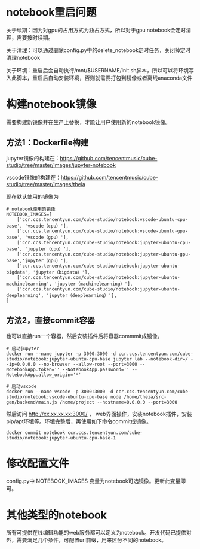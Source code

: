 # notebook重启问题

关于续期：因为对gpu的占用方式为独占方式，所以对于gpu notebook会定时清理，需要按时续期。

关于清理：可以通过删除config.py中的delete_notebook定时任务，关闭掉定时清理notebook

关于环境：重启后会自动执行/mnt/$USERNAME/init.sh脚本，所以可以将环境写入此脚本，重启后自动安装环境，否则就需要打包到镜像或者离线anaconda文件

# 构建notebook镜像

需要构建新镜像并在生产上替换，才能让用户使用新的notebook镜像。

## 方法1：Dockerfile构建

jupyter镜像的构建在：https://github.com/tencentmusic/cube-studio/tree/master/images/jupyter-notebook

vscode镜像的构建在：https://github.com/tencentmusic/cube-studio/tree/master/images/theia

现在默认使用的镜像为
```
# notebook使用的镜像
NOTEBOOK_IMAGES=[
    ['ccr.ccs.tencentyun.com/cube-studio/notebook:vscode-ubuntu-cpu-base', 'vscode（cpu）'],
    ['ccr.ccs.tencentyun.com/cube-studio/notebook:vscode-ubuntu-gpu-base', 'vscode（gpu）'],
    ['ccr.ccs.tencentyun.com/cube-studio/notebook:jupyter-ubuntu-cpu-base', 'jupyter（cpu）'],
    ['ccr.ccs.tencentyun.com/cube-studio/notebook:jupyter-ubuntu-gpu-base','jupyter（gpu）'],
    ['ccr.ccs.tencentyun.com/cube-studio/notebook:jupyter-ubuntu-bigdata', 'jupyter（bigdata）'],
    ['ccr.ccs.tencentyun.com/cube-studio/notebook:jupyter-ubuntu-machinelearning', 'jupyter（machinelearning）'],
    ['ccr.ccs.tencentyun.com/cube-studio/notebook:jupyter-ubuntu-deeplearning', 'jupyter（deeplearning）'],
]
```
## 方法2，直接commit容器

也可以直接run一个容器，然后安装插件后将容器commmit成镜像。
```
# 启动jupyter
docker run --name jupyter -p 3000:3000 -d ccr.ccs.tencentyun.com/cube-studio/notebook:jupyter-ubuntu-cpu-base jupyter lab --notebook-dir=/ --ip=0.0.0.0 --no-browser --allow-root --port=3000 --NotebookApp.token='' --NotebookApp.password='' --NotebookApp.allow_origin='*'

# 启动vscode
docker run --name vscode -p 3000:3000 -d ccr.ccs.tencentyun.com/cube-studio/notebook:vscode-ubuntu-cpu-base node /home/theia/src-gen/backend/main.js /home/project --hostname=0.0.0.0 --port=3000

```
然后访问 http://xx.xx.xx.xx:3000/ ， web界面操作，安装notebook插件，安装pip/apt环境等。环境完整后，再使用如下命令commit成镜像。
```
docker commit notebook ccr.ccs.tencentyun.com/cube-studio/notebook:jupyter-ubuntu-cpu-base-1
```

# 修改配置文件

config.py中 NOTEBOOK_IMAGES 变量为notebook可选镜像。更新此变量即可。


# 其他类型的notebook

所有可提供在线编辑功能的web服务都可以定义为notebook。开发代码已提供对外，需要满足几个条件，可配置url前缀，用来区分不同的notebook。
